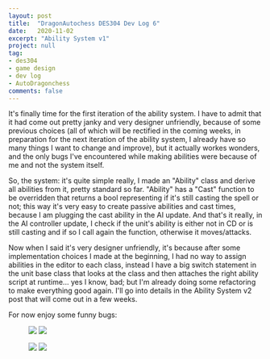 ```yaml
---
layout: post
title:  "DragonAutochess DES304 Dev Log 6"
date:   2020-11-02
excerpt: "Ability System v1"
project: null
tag:
- des304
- game design
- dev log
- AutoDragonchess
comments: false
---
```

 It's finally time for the first iteration of the ability system.
 I have to admit that it had come out pretty janky and very designer unfriendly, because of some previous choices (all of which will be rectified in the coming weeks, in preparation for the next iteration of the ability system, I already have so many things I want to change and improve), but it actually workes wonders, and the only bugs I've encountered while making abilities were because of me and not the system itself.

So, the system: it's quite simple really, I made an "Ability" class and derive all abilities from it, pretty standard so far.
"Ability" has a "Cast" function to be overridden that returns a bool representing if it's still casting the spell or not; this way it's very easy to create passive abilities and cast times, because I am plugging the cast ability in the AI update. And that's it really, in the AI controller update, I check if the unit's ability is either not in CD or is still casting and if so I call again the function, otherwise it moves/attacks.

Now when I said it's very designer unfriendly, it's because after some implementation choices I made at the beginning, I had no way to assign abilities in the editor to each class, instead I have a big switch statement in the unit base class that looks at the class and then attaches the right ability script at runtime... yes I know, bad; but I'm already doing some refactoring to make everything good again. I'll go into details in the Ability System v2 post that will come out in a few weeks.

For now enjoy some funny bugs:


<figure class="half">
    <a href="#"><img src="https://media.giphy.com/media/wu1T97fkj1X2cQpa1x/giphy.gif"></a>
    <a href="#"><img src="https://media.giphy.com/media/shBXLS8YhCSFFL1NC2/giphy.gif"></a>
</figure>
<figure class="half">
    <a href="#"><img src="https://media.giphy.com/media/O3znM13k4fFncRxFFk/giphy.gif"></a>
    <a href="#"><img src="https://media.giphy.com/media/VHuTRMXnQ4p6fJtIO4/giphy.gif"></a>
</figure>